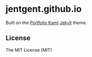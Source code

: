 # jentgent.github.io
Built on the [Portfolio Kami](https://github.com/madebymunsters/portfolio-kami) [Jekyll](http://jekyllrb.com) theme.

## License
The MIT License (MIT)
